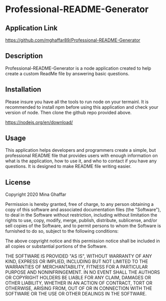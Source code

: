 # Professional-README-Generator

## Application Link

https://github.com/mghaffar89/Professional-README-Generator

## Description

Professional-README-Generator is a node application created to help create a custom ReadMe file by answering basic questions.

## Installation

Please insure you have all the tools to run node on your termainl. It is recommended to install npm before using this application and check your version of node. Then clone the github repo provided above.

https://nodejs.org/en/download/

## Usage

This application helps developers and programmers create a simple, but professional README file that provides users with enough information on what is the application, how to use it, and who to contact if you have any questions. It is designed to make README file writing easier.

## License

Copyright 2020 Mina Ghaffar

Permission is hereby granted, free of charge, to any person obtaining a copy of this software and associated documentation files (the "Software"), to deal in the Software without restriction, including without limitation the rights to use, copy, modify, merge, publish, distribute, sublicense, and/or sell copies of the Software, and to permit persons to whom the Software is furnished to do so, subject to the following conditions:

The above copyright notice and this permission notice shall be included in all copies or substantial portions of the Software.

THE SOFTWARE IS PROVIDED "AS IS", WITHOUT WARRANTY OF ANY KIND, EXPRESS OR IMPLIED, INCLUDING BUT NOT LIMITED TO THE WARRANTIES OF MERCHANTABILITY, FITNESS FOR A PARTICULAR PURPOSE AND NONINFRINGEMENT. IN NO EVENT SHALL THE AUTHORS OR COPYRIGHT HOLDERS BE LIABLE FOR ANY CLAIM, DAMAGES OR OTHER LIABILITY, WHETHER IN AN ACTION OF CONTRACT, TORT OR OTHERWISE, ARISING FROM, OUT OF OR IN CONNECTION WITH THE SOFTWARE OR THE USE OR OTHER DEALINGS IN THE SOFTWARE.
